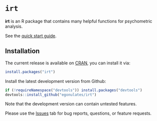
# `irt`

**irt** is an R package that contains many helpful functions for
psychometric analysis.

See the [quick start
guide](https://cran.r-project.org/web/packages/irt/vignettes/irt-quick-start.html).

## Installation

The current release is available on
[CRAN](https://cran.r-project.org/web/packages/irt), you can install it
via:

``` r
install.packages("irt")
```

Install the latest development version from Github:

``` r
if (!requireNamespace("devtools")) install.packages("devtools")
devtools::install_github("egonulates/irt")
```

Note that the development version can contain untested features.

Please use the [Issues](https://github.com/egonulates/irt/issues) tab
for bug reports, questions, or feature requests.
